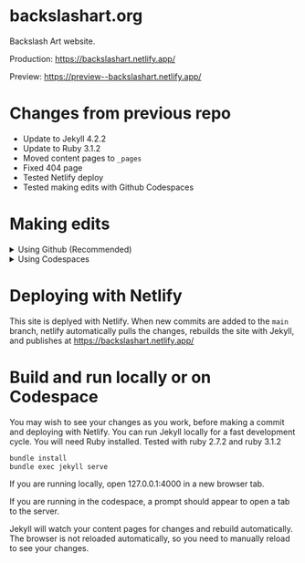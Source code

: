 # backslashart.org

Backslash Art website.

Production:
https://backslashart.netlify.app/

Preview:
https://preview--backslashart.netlify.app/

# Changes from previous repo

- Update to Jekyll 4.2.2
- Update to Ruby 3.1.2
- Moved content pages to `_pages`
- Fixed 404 page
- Tested Netlify deploy
- Tested making edits with Github Codespaces

# Making edits

<details><summary>Using Github (Recommended)</summary>

1. Open [the repo](https://github.com/jbakse/backslashart.org) on github.
2. Switch to the preview branch.
3. Use the Github editor to edit content on a page. Commit edit with pithy commit message.
4. See changes on https://preview--backslashart.netlify.app/
5. Issue pull request to request your changes be merged into `main`.
</details>

<details><summary>Using Codespaces</summary>

1. Navigate to the repo on Github
2. From the `Code` button dropdown choose `Codespaces` > `Create Codespace`

   This should open a new browser tab with VS Code running in a "codespace". The process hung for me, but a browser reload quickly fixed it.

3. Make some edits

   A good place to make some test edits is `_pages/test.md`

4. Run Jekyl locally to preview your edits
   `bundle install`
   `bundle exec jekyll serve`

5. Commit your edits

6. Netlify should deploy your changes.

   This typically takes 1 to 5 minutes.

   See your changes at https://backslashart.netlify.app/

   You can also work in a branch if you want to preview your changes without publishing to the main site.

</details>
   
# Deploying with Netlify

This site is deplyed with Netlify. When new commits are added to the `main` branch, netlify automatically pulls the changes, rebuilds the site with Jekyll, and publishes at https://backslashart.netlify.app/

# Build and run locally or on Codespace

You may wish to see your changes as you work, before making a commit and deploying with Netlify. You can run Jekyll locally for a fast development cycle. You will need Ruby installed. Tested with ruby 2.7.2 and ruby 3.1.2

```bash
bundle install
bundle exec jekyll serve
```

If you are running locally, open 127.0.0.1:4000 in a new browser tab.

If you are running in the codespace, a prompt should appear to open a tab to the server.

Jekyll will watch your content pages for changes and rebuild automatically. The browser is not reloaded automatically, so you need to manually reload to see your changes.
